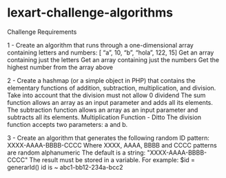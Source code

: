 # lexart-challenge-algorithms

Challenge Requirements

1 - Create an algorithm that runs through a one-dimensional array containing letters and numbers: [ “a”, 10, “b”, “hola”, 122, 15]
Get an array containing just the letters
Get an array containing just the numbers
Get the highest number from the array above

2 - Create a hashmap (or a simple object in PHP) that contains the elementary functions of addition, subtraction, multiplication, and division.
Take into account that the division must not allow 0 dividend
The sum function allows an array as an input parameter and adds all its elements.
The subtraction function allows an array as an input parameter and subtracts all its elements.
Multiplication Function - Ditto
The division function accepts two parameters: a and b.

3 - Create an algorithm that generates the following random ID pattern: XXXX-AAAA-BBBB-CCCC
Where XXXX, AAAA, BBBB and CCCC patterns are random alphanumeric
The default is a string: "XXXX-AAAA-BBBB-CCCC"
The result must be stored in a variable. For example:
$id = generarId()
id is ~ abc1-bb12-234a-bcc2
